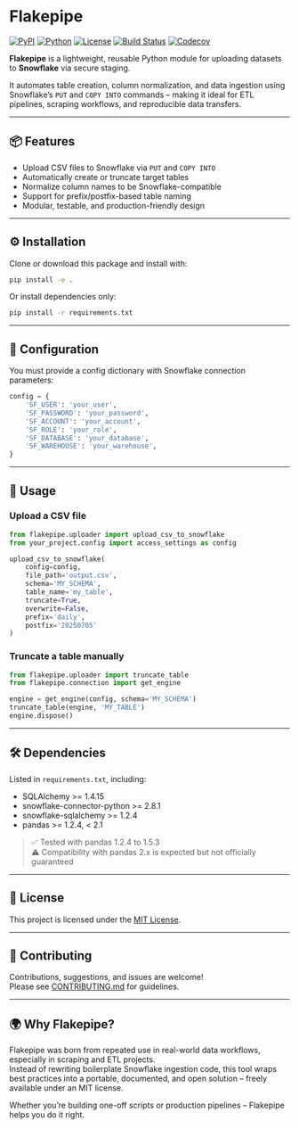 
# Flakepipe

[![PyPI](https://img.shields.io/pypi/v/flakepipe)](https://pypi.org/project/flakepipe/)
[![Python](https://img.shields.io/pypi/pyversions/flakepipe)](https://pypi.org/project/flakepipe/)
[![License](https://img.shields.io/github/license/geeone/flakepipe)](LICENSE)
[![Build Status](https://github.com/geeone/flakepipe/actions/workflows/build.yml/badge.svg)](https://github.com/geeone/flakepipe/actions/workflows/build.yml)
[![Codecov](https://codecov.io/gh/geeone/flakepipe/branch/main/graph/badge.svg)](https://codecov.io/gh/geeone/flakepipe)

**Flakepipe** is a lightweight, reusable Python module for uploading datasets to **Snowflake** via secure staging.

It automates table creation, column normalization, and data ingestion using Snowflake’s `PUT` and `COPY INTO` commands – making it ideal for ETL pipelines, scraping workflows, and reproducible data transfers.

---

## 📦 Features

- Upload CSV files to Snowflake via `PUT` and `COPY INTO`
- Automatically create or truncate target tables
- Normalize column names to be Snowflake-compatible
- Support for prefix/postfix-based table naming
- Modular, testable, and production-friendly design

---

## ⚙️ Installation

Clone or download this package and install with:

```bash
pip install -e .
```

Or install dependencies only:

```bash
pip install -r requirements.txt
```

---

## 🧩 Configuration

You must provide a config dictionary with Snowflake connection parameters:

```python
config = {
    'SF_USER': 'your_user',
    'SF_PASSWORD': 'your_password',
    'SF_ACCOUNT': 'your_account',
    'SF_ROLE': 'your_role',
    'SF_DATABASE': 'your_database',
    'SF_WAREHOUSE': 'your_warehouse',
}
```

---

## 🚀 Usage

### Upload a CSV file

```python
from flakepipe.uploader import upload_csv_to_snowflake
from your_project.config import access_settings as config

upload_csv_to_snowflake(
    config=config,
    file_path='output.csv',
    schema='MY_SCHEMA',
    table_name='my_table',
    truncate=True,
    overwrite=False,
    prefix='daily',
    postfix='20250705'
)
```

### Truncate a table manually

```python
from flakepipe.uploader import truncate_table
from flakepipe.connection import get_engine

engine = get_engine(config, schema='MY_SCHEMA')
truncate_table(engine, 'MY_TABLE')
engine.dispose()
```

---

## 🛠 Dependencies

Listed in `requirements.txt`, including:

- SQLAlchemy >= 1.4.15
- snowflake-connector-python >= 2.8.1
- snowflake-sqlalchemy >= 1.2.4
- pandas >= 1.2.4, < 2.1

> ✅ Tested with pandas 1.2.4 to 1.5.3  
> ⚠️ Compatibility with pandas 2.x is expected but not officially guaranteed

---

## 📄 License

This project is licensed under the [MIT License](LICENSE).

---

## 🤝 Contributing

Contributions, suggestions, and issues are welcome!  
Please see [CONTRIBUTING.md](CONTRIBUTING.md) for guidelines.

---

## 🌍 Why Flakepipe?

Flakepipe was born from repeated use in real-world data workflows, especially in scraping and ETL projects.  
Instead of rewriting boilerplate Snowflake ingestion code, this tool wraps best practices into a portable, documented, and open solution – freely available under an MIT license.

Whether you’re building one-off scripts or production pipelines – Flakepipe helps you do it right.
